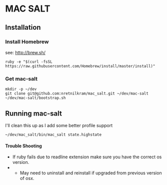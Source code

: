 # MAC SALT

## Installation


### Install Homebrew

see: http://brew.sh/


```
ruby -e "$(curl -fsSL https://raw.githubusercontent.com/Homebrew/install/master/install)"
```


### Get mac-salt

```
mkdir -p ~/dev
git clone git@github.com:nretnilkram/mac_salt.git ~/dev/mac-salt
~/dev/mac-salt/bootstrap.sh
```


## Running mac-salt

I'll clean this up as I add some better profile support

```
~/dev/mac_salt/bin/mac_salt state.highstate
```



#### Trouble Shooting
- If ruby fails due to readline extension make sure you have the correct os version. 
- - May need to uninstall and reinstall if upgraded from previous version of osx.